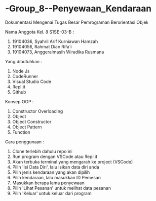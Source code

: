 # -Group_8--Penyewaan_Kendaraan
Dokumentasi Mengenai Tugas Besar Pemrograman Berorientasi Objek


Nama Anggota Kel. 8 S1SE-03-B : 
1. 19104036, Syahril Arif Kurniawan Hamzah 
2. 19104056, Rahmat Dian Rifa'i 
3. 19104073, Anggeralmasih Wiradika Rusmana 


Yang dibutuhkan :
1. Node Js
2. CodeRunner
3. Visual Studio Code
4. Repl.it
5. Github

Konsep OOP :
1. Constructor Overloading
2. Object
3. Object Constructor
4. Object Pattern
5. Function

Cara penggunaan :

1. Clone terlebih dahulu repo ini
2. Run program dengan VSCode atau Repl.it
3. Akan terbuka terminal yang mengarah ke project (VSCode)
4. Pilih 'Isi Data Diri', lalu isikan data diri anda
5. Pilih jenis kendaraan yang akan dipilih
6. Pilih kendaraan, lalu masukkan ID Pemesan
7. Masukkan berapa lama penyewaan
8. Pilih 'Lihat Pesanan' untuk melihat data pesanan
9. Pilih 'Keluar' untuk keluar dari program

